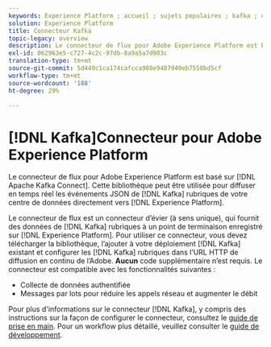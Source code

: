 ```yaml
---
keywords: Experience Platform ; accueil ; sujets populaires ; kafka ; connecteur kafka ; Kafka ;
solution: Experience Platform
title: Connecteur Kafka
topic-legacy: overview
description: Le connecteur de flux pour Adobe Experience Platform est basé sur Apache Kafka Connect. Cette bibliothèque peut être utilisée pour diffuser en temps réel les événements JSON des rubriques Kafka de votre centre de données directement vers l’Experience Platform.
exl-id: 062963e5-c727-4c2c-97db-8a9a5a7d903c
translation-type: tm+mt
source-git-commit: 5d449c1ca174cafcca988e9487940eb7550bd5cf
workflow-type: tm+mt
source-wordcount: '188'
ht-degree: 29%

---
```


# [!DNL Kafka]Connecteur pour Adobe Experience Platform

Le connecteur de flux pour Adobe Experience Platform est basé sur [!DNL Apache Kafka Connect]. Cette bibliothèque peut être utilisée pour diffuser en temps réel les événements JSON de [!DNL Kafka] rubriques de votre centre de données directement vers [!DNL Experience Platform].

Le connecteur de flux est un connecteur d’évier (à sens unique), qui fournit des données de [!DNL Kafka] rubriques à un point de terminaison enregistré sur [!DNL Experience Platform]. Pour utiliser ce connecteur, vous devez télécharger la bibliothèque, l’ajouter à votre déploiement [!DNL Kafka] existant et configurer les [!DNL Kafka] rubriques dans l’URL HTTP de diffusion en continu de l’Adobe. **Aucun** code supplémentaire n’est requis. Le connecteur est compatible avec les fonctionnalités suivantes :

- Collecte de données authentifiée
- Messages par lots pour réduire les appels réseau et augmenter le débit

Pour plus d&#39;informations sur le connecteur [!DNL Kafka], y compris des instructions sur la façon de configurer le connecteur, consultez le [guide de prise en main](https://github.com/adobe/experience-platform-streaming-connect). Pour un workflow plus détaillé, veuillez consulter le [guide de développement](https://www.adobe.com/go/kafka-connector-developer-guide).
